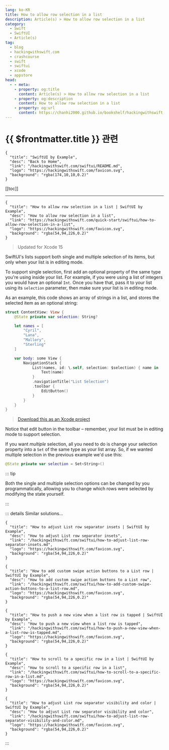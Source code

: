 ```yaml
---
lang: ko-KR
title: How to allow row selection in a list
description: Article(s) > How to allow row selection in a list
category:
  - Swift
  - SwiftUI
  - Article(s)
tag: 
  - blog
  - hackingwithswift.com
  - crashcourse
  - swift
  - swiftui
  - xcode
  - appstore
head:
  - - meta:
    - property: og:title
      content: Article(s) > How to allow row selection in a list
    - property: og:description
      content: How to allow row selection in a list
    - property: og:url
      content: https://chanhi2000.github.io/bookshelf/hackingwithswift.com/swiftui/how-to-allow-row-selection-in-a-list.html
---
```


# {{ $frontmatter.title }} 관련

```component VPCard
{
  "title": "SwiftUI by Example",
  "desc": "Back to Home",
  "link": "/hackingwithswift.com/swiftui/README.md",
  "logo": "https://hackingwithswift.com/favicon.svg",
  "background": "rgba(174,10,10,0.2)"
}
```

[[toc]]

---

```component VPCard
{
  "title": "How to allow row selection in a list | SwiftUI by Example",
  "desc": "How to allow row selection in a list",
  "link": "https://hackingwithswift.com/quick-start/swiftui/how-to-allow-row-selection-in-a-list",
  "logo": "https://hackingwithswift.com/favicon.svg",
  "background": "rgba(54,94,226,0.2)"
}
```

> Updated for Xcode 15

SwiftUI's lists support both single and multiple selection of its items, but only when your list is in editing mode.

To support single selection, first add an optional property of the same type you're using inside your list. For example, if you were using a list of integers you would have an optional `Int`. Once you have that, pass it to your list using its `selection` parameter, then make sure your list is in editing mode.

As an example, this code shows an array of strings in a list, and stores the selected item as an optional string:

```swift
struct ContentView: View {
    @State private var selection: String?

    let names = [
        "Cyril",
        "Lana",
        "Mallory",
        "Sterling"
    ]

    var body: some View {
        NavigationStack {
            List(names, id: \.self, selection: $selection) { name in
                Text(name)
            }
            .navigationTitle("List Selection")
            .toolbar {
                EditButton()
            }
        }
    }
}
```

> [<FontIcon icon="fas fa-file-zipper"/>Download this as an Xcode project](https://hackingwithswift.com/files/projects/swiftui/how-to-allow-row-selection-in-a-list-1.zip)

<VidStack src="https://hackingwithswift.com/img/books/quick-start/swiftui/how-to-allow-row-selection-in-a-list-1~dark.mp4" />

Notice that edit button in the toolbar – remember, your list must be in editing mode to support selection.

If you want *multiple* selection, all you need to do is change your selection property into a `Set` of the same type as your list array. So, if we wanted multiple selection in the previous example we'd use this:

```swift
@State private var selection = Set<String>()
```

<VidStack src="https://hackingwithswift.com/img/books/quick-start/swiftui/how-to-allow-row-selection-in-a-list-2~dark.mp4" />

::: tip

Both the single and multiple selection options can be changed by you programmatically, allowing you to change which rows were selected by modifying the state yourself.

:::

::: details Similar solutions…

```component VPCard
{
  "title": "How to adjust List row separator insets | SwiftUI by Example",
  "desc": "How to adjust List row separator insets",
  "link": "/hackingwithswift.com/swiftui/how-to-adjust-list-row-separator-insets.md",
  "logo": "https://hackingwithswift.com/favicon.svg",
  "background": "rgba(54,94,226,0.2)"
}
```

```component VPCard
{
  "title": "How to add custom swipe action buttons to a List row | SwiftUI by Example",
  "desc": "How to add custom swipe action buttons to a List row",
  "link": "/hackingwithswift.com/swiftui/how-to-add-custom-swipe-action-buttons-to-a-list-row.md",
  "logo": "https://hackingwithswift.com/favicon.svg",
  "background": "rgba(54,94,226,0.2)"
}
```

```component VPCard
{
  "title": "How to push a new view when a list row is tapped | SwiftUI by Example",
  "desc": "How to push a new view when a list row is tapped",
  "link": "/hackingwithswift.com/swiftui/how-to-push-a-new-view-when-a-list-row-is-tapped.md",
  "logo": "https://hackingwithswift.com/favicon.svg",
  "background": "rgba(54,94,226,0.2)"
}
```

```component VPCard
{
  "title": "How to scroll to a specific row in a list | SwiftUI by Example",
  "desc": "How to scroll to a specific row in a list",
  "link": "/hackingwithswift.com/swiftui/how-to-scroll-to-a-specific-row-in-a-list.md",
  "logo": "https://hackingwithswift.com/favicon.svg",
  "background": "rgba(54,94,226,0.2)"
}
```

```component VPCard
{
  "title": "How to adjust List row separator visibility and color | SwiftUI by Example",
  "desc": "How to adjust List row separator visibility and color",
  "link": "/hackingwithswift.com/swiftui/how-to-adjust-list-row-separator-visibility-and-color.md",
  "logo": "https://hackingwithswift.com/favicon.svg",
  "background": "rgba(54,94,226,0.2)"
}
```

:::

